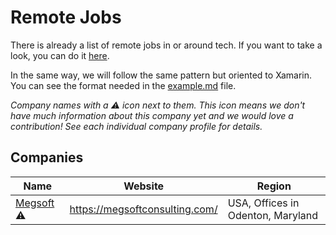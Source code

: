 # Remote Jobs

There is already a list of remote jobs in or around tech. If you want to take a look, you can do it [here](https://github.com/remoteintech/remote-jobs).

In the same way, we will follow the same pattern but oriented to Xamarin. You can see the format needed in the [example.md](/company-profiles/example.md) file.

_Company names with a ⚠️️️ icon next to them. This icon means we don't have much information about this company yet and we would love a contribution! See each individual company profile for details._

## Companies

Name | Website | Region
------------ | ------- | -------
[Megsoft](/company-profiles/megsoft.md) ⚠️️ | https://megsoftconsulting.com/ | USA, Offices in Odenton, Maryland
